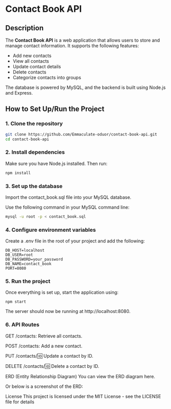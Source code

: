 # Contact Book API

## Description
The **Contact Book API** is a web application that allows users to store and manage contact information. It supports the following features:

- Add new contacts
- View all contacts
- Update contact details
- Delete contacts
- Categorize contacts into groups

The database is powered by MySQL, and the backend is built using Node.js and Express.

## How to Set Up/Run the Project

### 1. Clone the repository
```bash
git clone https://github.com/Emmaculate-oduor/contact-book-api.git
cd contact-book-api 
```
### 2. Install dependencies
Make sure you have Node.js installed. Then run:
```bash
npm install
```
### 3. Set up the database
Import the contact_book.sql file into your MySQL database.

Use the following command in your MySQL command line:
```bash
mysql -u root -p < contact_book.sql
```
### 4. Configure environment variables
Create a .env file in the root of your project and add the following:
```
DB_HOST=localhost
DB_USER=root
DB_PASSWORD=your_password
DB_NAME=contact_book
PORT=8080
```
### 5. Run the project
Once everything is set up, start the application using:
```
npm start
```
The server should now be running at http://localhost:8080.

### 6. API Routes
GET /contacts: Retrieve all contacts.

POST /contacts: Add a new contact.

PUT /contacts/:id: Update a contact by ID.

DELETE /contacts/:id: Delete a contact by ID.

ERD (Entity Relationship Diagram)
You can view the ERD diagram here.

Or below is a screenshot of the ERD:


License
This project is licensed under the MIT License - see the LICENSE file for details


